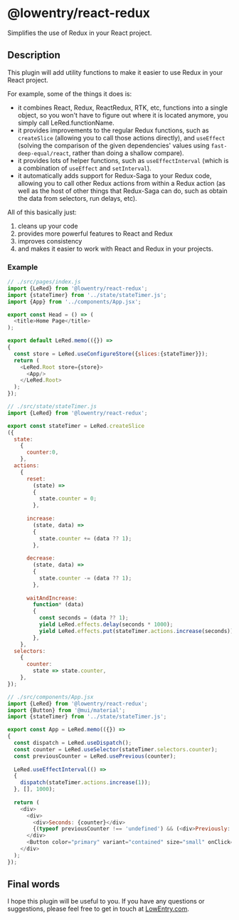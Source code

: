 # @lowentry/react-redux

Simplifies the use of Redux in your React project.


## Description

This plugin will add utility functions to make it easier to use Redux in your React project.

For example, some of the things it does is:

- it combines React, Redux, ReactRedux, RTK, etc, functions into a single object, so you won't have to figure out where it is located anymore, you simply call LeRed.functionName.
- it provides improvements to the regular Redux functions, such as `createSlice` (allowing you to call those actions directly), and `useEffect` (solving the comparison of the given dependencies' values using `fast-deep-equal/react`, rather than doing a shallow compare).
- it provides lots of helper functions, such as `useEffectInterval` (which is a combination of `useEffect` and `setInterval`).
- it automatically adds support for Redux-Saga to your Redux code, allowing you to call other Redux actions from within a Redux action (as well as the host of other things that Redux-Saga can do, such as obtain the data from selectors, run delays, etc).

All of this basically just:

1. cleans up your code
2. provides more powerful features to React and Redux
3. improves consistency
4. and makes it easier to work with React and Redux in your projects.


### Example

```javascript
// ./src/pages/index.js
import {LeRed} from '@lowentry/react-redux';
import {stateTimer} from '../state/stateTimer.js';
import {App} from '../components/App.jsx';

export const Head = () => (
  <title>Home Page</title>
);

export default LeRed.memo(({}) =>
{
  const store = LeRed.useConfigureStore({slices:{stateTimer}});
  return (
    <LeRed.Root store={store}>
      <App/>
    </LeRed.Root>
  );
});
```

```javascript
// ./src/state/stateTimer.js
import {LeRed} from '@lowentry/react-redux';

export const stateTimer = LeRed.createSlice
({
  state:
    {
      counter:0,
    },
  actions:
    {
      reset:
        (state) =>
        {
          state.counter = 0;
        },
      
      increase:
        (state, data) =>
        {
          state.counter += (data ?? 1);
        },
      
      decrease:
        (state, data) =>
        {
          state.counter -= (data ?? 1);
        },
      
      waitAndIncrease:
        function* (data)
        {
          const seconds = (data ?? 1);
          yield LeRed.effects.delay(seconds * 1000);
          yield LeRed.effects.put(stateTimer.actions.increase(seconds));
        },
    },
  selectors:
    {
      counter:
        state => state.counter,
    },
});
```

```javascript
// ./src/components/App.jsx
import {LeRed} from '@lowentry/react-redux';
import {Button} from '@mui/material';
import {stateTimer} from '../state/stateTimer.js';

export const App = LeRed.memo(({}) =>
{
  const dispatch = LeRed.useDispatch();
  const counter = LeRed.useSelector(stateTimer.selectors.counter);
  const previousCounter = LeRed.usePrevious(counter);
  
  LeRed.useEffectInterval(() =>
  {
    dispatch(stateTimer.actions.increase(1));
  }, [], 1000);
  
  return (
    <div>
      <div>
        <div>Seconds: {counter}</div>
        {(typeof previousCounter !== 'undefined') && (<div>Previously: {previousCounter}</div>)}
      </div>
      <Button color="primary" variant="contained" size="small" onClick={() => dispatch(stateTimer.actions.reset())}>Reset</Button>
    </div>
  );
});
```


## Final words

I hope this plugin will be useful to you. If you have any questions or suggestions, please feel free to get in touch at [LowEntry.com](https://lowentry.com/).
